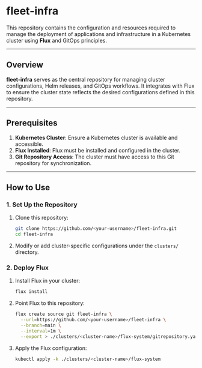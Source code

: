 # fleet-infra

This repository contains the configuration and resources required to manage the deployment of applications and infrastructure in a Kubernetes cluster using **Flux** and GitOps principles.

---

## Overview

**fleet-infra** serves as the central repository for managing cluster configurations, Helm releases, and GitOps workflows. It integrates with Flux to ensure the cluster state reflects the desired configurations defined in this repository.

---

## Prerequisites

1. **Kubernetes Cluster**: Ensure a Kubernetes cluster is available and accessible.
2. **Flux Installed**: Flux must be installed and configured in the cluster.
3. **Git Repository Access**: The cluster must have access to this Git repository for synchronization.

---

## How to Use

### 1. Set Up the Repository
1. Clone this repository:
   ```bash
   git clone https://github.com/<your-username>/fleet-infra.git
   cd fleet-infra
   ```

2. Modify or add cluster-specific configurations under the `clusters/` directory.

### 2. Deploy Flux
1. Install Flux in your cluster:
   ```bash
   flux install
   ```

2. Point Flux to this repository:
   ```bash
   flux create source git fleet-infra \
     --url=https://github.com/<your-username>/fleet-infra \
     --branch=main \
     --interval=1m \
     --export > ./clusters/<cluster-name>/flux-system/gitrepository.yaml
   ```

3. Apply the Flux configuration:
   ```bash
   kubectl apply -k ./clusters/<cluster-name>/flux-system
   ```
